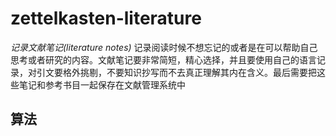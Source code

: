 # zettelkasten-literature
*记录文献笔记(literature notes)*
记录阅读时候不想忘记的或者是在可以帮助自己思考或者研究的内容。文献笔记要非常简短，精心选择，并且要使用自己的语言记录，对引文要格外挑剔，不要知识抄写而不去真正理解其内在含义。最后需要把这些笔记和参考书目一起保存在文献管理系统中

## 算法
